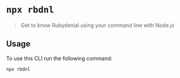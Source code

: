 # `npx rbdnl`

>Get to know Rubydenial using your command line with Node.js

## Usage

To use this CLI run the following command:

```sh
npx rbdnl
```


